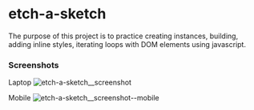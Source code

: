 # etch-a-sketch
The purpose of this project is to practice creating instances, building, adding inline styles, iterating loops with DOM elements using javascript. 

### Screenshots
Laptop
![etch-a-sketch__screenshot](https://user-images.githubusercontent.com/96958013/148666080-0daa8fbb-8229-49ca-bfb9-783a599a59b2.png)

Mobile
![etch-a-sketch__screenshot--mobile](https://user-images.githubusercontent.com/96958013/148666081-4f7e1cb4-21f8-412b-93dc-5121098d73fb.png)
